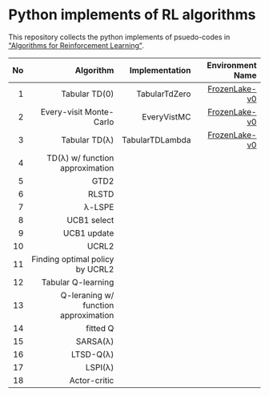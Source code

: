# Python implements of RL algorithms
This repository collects the python implements of psuedo-codes in ["Algorithms for Reinforcement Learning"](http://www.ualberta.ca/~szepesva/RLBook.html).

| No | Algorithm | Implementation | Environment Name
|----:|---:|---:|---:|
|1|Tabular TD(0)|TabularTdZero|[FrozenLake-v0](https://gym.openai.com/envs/FrozenLake-v0)|
|2|Every-visit Monte-Carlo|EveryVistMC|[FrozenLake-v0](https://gym.openai.com/envs/FrozenLake-v0)|
|3|Tabular TD(λ)|TabularTDLambda|[FrozenLake-v0](https://gym.openai.com/envs/FrozenLake-v0)|
|4|TD(λ) w/ function approximation|||
|5|GTD2|||
|6|RLSTD|||
|7|λ-LSPE|||
|8|UCB1 select|||
|9|UCB1 update|||
|10|UCRL2|||
|11|Finding optimal policy by UCRL2|||
|12|Tabular Q-learning|||
|13|Q-leraning w/ function approximation|||
|14|fitted Q|||
|15|SARSA(λ)|||
|16|LTSD-Q(λ)|||
|17|LSPI(λ)|||
|18|Actor-critic|||
